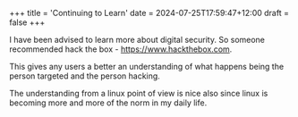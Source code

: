 +++
title = 'Continuing to Learn'
date = 2024-07-25T17:59:47+12:00
draft = false
+++

I have been advised to learn more about digital security. So someone recommended hack the box - https://www.hackthebox.com. 

This gives any users a better an understanding of what happens being the person targeted and the person hacking. 

The understanding from a linux point of view is nice also since linux is becoming more and more of the norm in my daily life. 